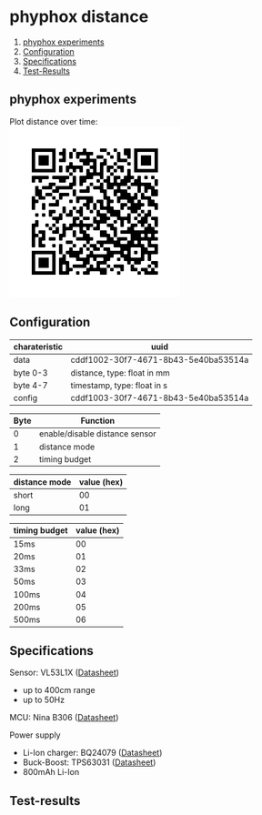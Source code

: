 # phyphox distance
1. [phyphox experiments](#qr)
2. [Configuration](#config)
3. [Specifications](#Specification)
4. [Test-Results](#Test-results)

## phyphox experiments <a name="qr"></a>
Plot distance over time: <br>
![simple distance](experiments/qr-codes/simpleDistance.png?raw=true "simple distance")

## Configuration <a name="config"></a>

charateristic | uuid
--------------|-----
data          | cddf1002-30f7-4671-8b43-5e40ba53514a
byte 0-3          | distance, type: float in mm
byte 4-7          | timestamp, type: float in s
config        | cddf1003-30f7-4671-8b43-5e40ba53514a

Byte | Function
-----|----------
0 | enable/disable distance sensor
1 | distance mode
2 | timing budget

distance mode | value (hex)
--------------|------
short | 00
long | 01

timing budget | value (hex)
--------------|------
15ms | 00
20ms | 01
33ms | 02
50ms | 03
100ms | 04
200ms | 05
500ms | 06

## Specifications <a name="Specification"></a>

Sensor: VL53L1X ([Datasheet](https://www.st.com/resource/en/datasheet/vl53l1x.pdf))
 - up to 400cm range
 - up to 50Hz 


MCU: Nina B306 ([Datasheet](https://www.u-blox.com/sites/default/files/NINA-B3_DataSheet_UBX-17052099_C1-Public.pdf))

Power supply
 - Li-Ion charger: BQ24079 ([Datasheet](https://www.ti.com/lit/gpn/BQ24079))
 - Buck-Boost: TPS63031 ([Datasheet](https://www.ti.com/lit/gpn/tps63031))
 - 800mAh Li-Ion

## Test-results <a name="Test-results"></a>
